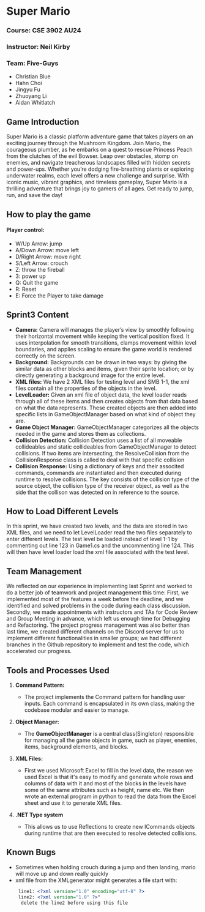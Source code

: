 # Super Mario

### Course: CSE 3902 AU24

### Instructor: Neil Kirby

### Team: Five-Guys

- Christian Blue
- Hahn Choi
- Jingyu Fu
- Zhuoyang Li
- Aidan Whitlatch

## Game Introduction

Super Mario is a classic platform adventure game that takes players on an exciting journey through the Mushroom
Kingdom. Join Mario, the courageous plumber, as he embarks on a quest to rescue Princess Peach from the clutches of
the evil Bowser. Leap over obstacles, stomp on enemies, and navigate treacherous landscapes filled with hidden
secrets and power-ups. Whether you’re dodging fire-breathing plants or exploring underwater realms, each level offers
a new challenge and surprise. With iconic music, vibrant graphics, and timeless gameplay, Super Mario is a thrilling
adventure that brings joy to gamers of all ages. Get ready to jump, run, and save the day!

## How to play the game

#### Player control:

- W/Up Arrow: jump
- A/Down Arrow: move left
- D/Right Arrow: move right
- S/Left Arrow: crouch
- Z: throw the fireball
- 3: power up
- Q: Quit the game
- R: Reset
- E: Force the Player to take damage

## Sprint3 Content

- **Camera:** Camera will manages the player’s view by smoothly following their horizontal movement while keeping the vertical position fixed. It uses interpolation for smooth transitions, clamps movement within level boundaries, and applies scaling to ensure the game world is rendered correctly on the screen.
- **Background:** Backgrounds can be drawn in two ways: by giving the similar data as other blocks and items, given their sprite location; or by directly generating a background image for the entire level.
- **XML files:** We have 2 XML files for testing level and SMB 1-1, the xml files contain all the properties of the objects in the level.
- **LevelLoader:** Given an xml file of object data, the level loader reads through all of these items and then creates objects from that data based on what the data represents. These created objects are then added into specific lists in GameObjectManager based on what kind of object they are. 
- **Game Object Manager:** GameObjectManager categorizes all the objects needed in the game and stores them as collections.
- **Collision Detection:** Collision Detection uses a list of all moveable collideables and static collideables from GameObjectManager to detect collisions. If two items are intersecting, the ResolveCollision from the CollisionResponse class is called to deal with that specific collision
- **Collision Response:** Using a dictionary of keys and their associted commands, commands are instantiated and then executed during runtime to resolve collisions. The key consists of the collision type of the source object, the collision type of the receiver object, as well as the side that the collison was detected on in reference to the source. 


## How to Load Different Levels

In this sprint, we have created two levels, and the data are stored in two XML files, and we need to let LevelLoader read the two files separately to enter different levels.
The test level be loaded instead of level 1-1 by commenting out line 123 in Game1.cs and the uncommenting line 124. This will then have level loader load the xml file associated with the test level.

## Team Management

We reflected on our experience in implementing last Sprint and worked to do a better job of teamwork and project management this time:
First, we implemented most of the features a week before the deadline, and we identified and solved problems in the code during each class discussion.
Secondly, we made appointments with instructors and TAs for Code Review and Group Meeting in advance, which left us enough time for Debugging and Refactoring.
The project progress management was also better than last time, we created different channels on the Discord server for us to implement different functionalities in smaller groups; we had different branches in the Github repository to implement and test the code, which accelerated our progress.

## Tools and Processes Used

1. **Command Pattern:**

   - The project implements the Command pattern for handling user inputs. Each command is encapsulated in its own
     class, making the codebase modular and easier to manage.
2. **Object Manager:**

   - The **GameObjectManager** is a central class(Singleton)  responsible for managing all the game objects in game, such as player, enemies, items, background elements, and blocks.
3. **XML Files:**

   - First we used Microsoft Excel to fill in the level data, the reason we used Excel is that it's easy to modify and generate whole rows and columns of data with it and most of the blocks in the levels have some of the same attributes such as height, name etc. We then wrote an external program in python to read the data from the Excel sheet and use it to generate XML files.
4. **.NET Type system**
   - This allows us to use Reflections to create new ICommands objects during runtime that are then executed to resolve detected collisions. 

## Known Bugs

* Sometimes when holding crouch during a jump and then landing, mario will move up and down really quickly
* xml file from the XMLgenerator might generates a file start with:
  ```xml
   line1: <?xml version="1.0" encoding="utf-8" ?>
   line2: <?xml version="1.0" ?>"
    delete the line2 before using this file

